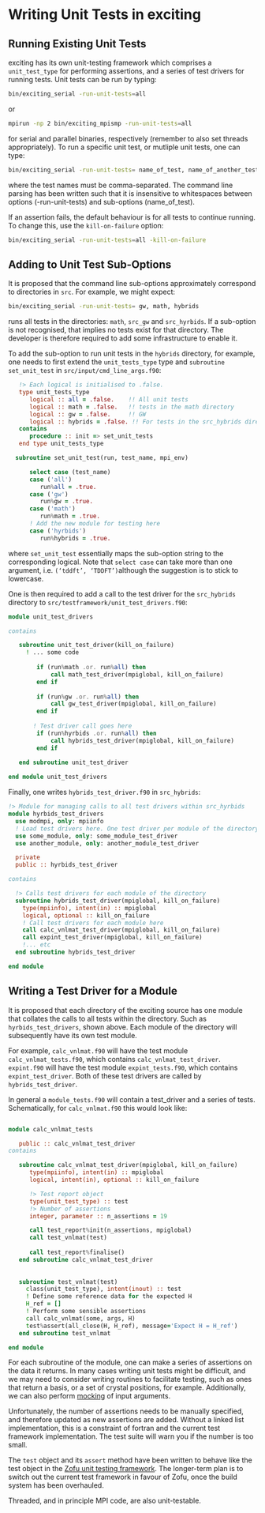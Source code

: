 # Writing Unit Tests in exciting

## Running Existing Unit Tests

exciting has its own unit-testing framework which comprises a `unit_test_type` for performing assertions, and a 
series of test drivers for running tests. Unit tests can be run by typing:

```bash 
bin/exciting_serial -run-unit-tests=all
```

or 

```bash 
mpirun -np 2 bin/exciting_mpismp -run-unit-tests=all
```

for serial and parallel binaries, respectively (remember to also set threads appropriately). To run a specific unit test, 
or mutliple unit tests, one can type:

```bash
bin/exciting_serial -run-unit-tests= name_of_test, name_of_another_test
```

where the test names must be comma-separated. The command line parsing has been written such that it is insensitive to 
whitespaces between options (-run-unit-tests) and sub-options (name_of_test). 

If an assertion fails, the default behaviour is for all tests to continue running. To change this, use the 
`kill-on-failure` option:

```bash
bin/exciting_serial -run-unit-tests=all -kill-on-failure
```

## Adding to Unit Test Sub-Options

It is proposed that the command line sub-options approximately correspond to directories in `src`. For example, we might 
expect:

```bash
bin/exciting_serial -run-unit-tests= gw, math, hybrids
```

runs all tests in the directories: `math`, `src_gw` and `src_hyrbids`. If a sub-option is not recognised, that implies
no tests exist for that directory. The developer is therefore required to add some infrastructure to enable it. 

To add the sub-option to run unit tests in the `hybrids` directory, for example, one needs to first extend the 
`unit_tests_type` type and `subroutine set_unit_test` in `src/input/cmd_line_args.f90`:

```fortran
   !> Each logical is initialised to .false.
   type unit_tests_type
      logical :: all = .false.    !! All unit tests
      logical :: math = .false.   !! tests in the math directory
      logical :: gw = .false.     !! GW
      logical :: hybrids = .false. !! For tests in the src_hybrids directory  
   contains
      procedure :: init => set_unit_tests
   end type unit_tests_type
```

```fortran
  subroutine set_unit_test(run, test_name, mpi_env)

      select case (test_name)
      case ('all')
         run%all = .true.
      case ('gw')
         run%gw = .true.
      case ('math')
         run%math = .true.
      ! Add the new module for testing here 
      case ('hyrbids')
         run%hybrids = .true.
```

where `set_unit_test` essentially maps the sub-option string to the corresponding logical. Note that `select case` can 
take more than one argument, i.e. `(‘tddft’, ‘TDDFT’)`although the suggestion is to stick to lowercase.

One is then required to add a call to the test driver for the `src_hybrids` directory to 
`src/testframework/unit_test_drivers.f90`:

```fortran
module unit_test_drivers

contains 

   subroutine unit_test_driver(kill_on_failure)
     ! ... some code
   
        if (run%math .or. run%all) then
            call math_test_driver(mpiglobal, kill_on_failure) 
        end if
       
        if (run%gw .or. run%all) then
            call gw_test_driver(mpiglobal, kill_on_failure)
        end if
    
       ! Test driver call goes here
        if (run%hyrbids .or. run%all) then
            call hybrids_test_driver(mpiglobal, kill_on_failure)
        end if
   
   end subroutine unit_test_driver

end module unit_test_drivers
```

Finally, one writes `hybrids_test_driver.f90` in `src_hybrids`:

```fortran
!> Module for managing calls to all test drivers within src_hyrbids 
module hyrbids_test_drivers
  use modmpi, only: mpiinfo
  ! Load test drivers here. One test driver per module of the directory
  use some_module, only: some_module_test_driver
  use another_module, only: another_module_test_driver

  private
  public :: hyrbids_test_driver

contains

  !> Calls test drivers for each module of the directory
  subroutine hybrids_test_driver(mpiglobal, kill_on_failure)
    type(mpiinfo), intent(in) :: mpiglobal
    logical, optional :: kill_on_failure 
    ! Call test drivers for each module here
    call calc_vnlmat_test_driver(mpiglobal, kill_on_failure)
    call expint_test_driver(mpiglobal, kill_on_failure)
    !... etc
  end subroutine hybrids_test_driver

end module 
```

## Writing a Test Driver for a Module

It is proposed that each directory of the exciting source has one module that collates the calls to all tests within
the directory. Such as `hyrbids_test_drivers`, shown above. Each module of the directory will subsequently have its
own test module.

For example, `calc_vnlmat.f90` will have the test module `calc_vnlmat_tests.f90`, which contains `calc_vnlmat_test_driver`. 
`expint.f90` will have the test module `expint_tests.f90`, which contains `expint_test_driver`. Both of these test drivers
are called by `hybrids_test_driver`.

In general a `module_tests.f90` will contain a test_driver and a series of tests. Schematically, for `calc_vnlmat.f90`
this would look like:

```fortran

module calc_vnlmat_tests

   public :: calc_vnlmat_test_driver
contains 

   subroutine calc_vnlmat_test_driver(mpiglobal, kill_on_failure)
      type(mpiinfo), intent(in) :: mpiglobal
      logical, intent(in), optional :: kill_on_failure

      !> Test report object
      type(unit_test_type) :: test
      !> Number of assertions
      integer, parameter :: n_assertions = 19

      call test_report%init(n_assertions, mpiglobal)
      call test_vnlmat(test)
      
      call test_report%finalise()
   end subroutine calc_vnlmat_test_driver
   
   
   subroutine test_vnlmat(test)
     class(unit_test_type), intent(inout) :: test
     ! Define some reference data for the expected H
     H_ref = []
     ! Perform some sensible assertions
     call calc_vnlmat(some, args, H)
     test%assert(all_close(H, H_ref), message='Expect H = H_ref')
   end subroutine test_vnlmat

end module
```
 
 For each subroutine of the module, one can make a series of assertions on the data it returns. In many cases writing
 unit tests might be difficult, and we may need to consider writing routines to facilitate testing, such as ones that
 return a basis, or a set of crystal positions, for example. Additionally, we can also perform 
 [mocking](https://stackoverflow.com/questions/2665812/what-is-mocking) of input arguments. 
 
 Unfortunately, the number of assertions needs to be manually specified, and therefore updated as new assertions are
 added. Without a linked list implementation, this is a constraint of fortran and the current test framework 
 implementation. The test suite will warn you if the number is too small. 
 
 The `test` object and its `assert` method have been written to behave like the test object in the [Zofu unit testing
 framework](https://github.com/acroucher/zofu). The longer-term plan is to switch out the current test framework in 
 favour of Zofu, once the build system has been overhauled.  
 
 Threaded, and in principle MPI code, are also unit-testable. 
